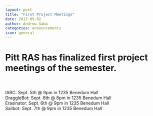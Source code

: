 ```yaml
---
layout: post
title: "First Project Meetings"
date: 2017-09-02
author: Andrew Saba
categories: announcements
icon: general
---
```


# Pitt RAS has finalized first project meetings of the semester. 
<p>
<br />
<br />
IARC: 		  Sept. 5th @ 9pm in 1235 Benedum Hall
<br />
DraggleBot:   Sept. 6th @ 8pm in 1235 Benedum Hall
<br />
Erasinator:   Sept. 6th @ 9pm in 1235 Benedum Hall
<br />
Sailbot: 	  Sept. 7th @ 9pm in 1235 Benedum Hall
</p>

